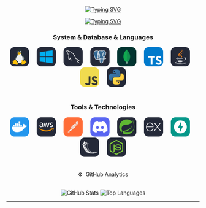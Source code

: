 
<div align="center">
 
[![Typing SVG](https://readme-typing-svg.demolab.com?font=Roboto&size=27&letterSpacing=3px&duration=1&pause=1&color=F7F7F7&center=true&vCenter=true&multiline=true&repeat=false&width=435&lines=I'm+Miguel+Mendoza)](https://git.io/typing-svg)
 
</div>


<div align="center">
 
[![Typing SVG](https://readme-typing-svg.demolab.com?font=Fira+Code&size=24&duration=2400&pause=2400&color=F7F7F7&center=true&width=435&lines=Student+in+Software;Backend+Specialty)](https://git.io/typing-svg)

</div>





<h3 align="center">System & Database & Languages</h3>
<div align="center">
  <img src="https://github.com/MigueMendz/MigueMendz/blob/migueDEV/images/Linux.svg" alt="Linux" width="50">
  <img width="12" />
  <img src="https://github.com/MigueMendz/MigueMendz/blob/migueDEV/images/Windows.svg" alt="Windows" width="50">
  <img width="12" />
  <img src="https://github.com/MigueMendz/MigueMendz/blob/migueDEV/images/MySQL.svg" alt="MySQL" width="50">
  <img width="12" />
  <img src="https://github.com/MigueMendz/MigueMendz/blob/migueDEV/images/PostgreSQL.svg" alt="PostgreSQL" width="50">
  <img width="12" />
  <img src="https://github.com/MigueMendz/MigueMendz/blob/migueDEV/images/MongoDB.svg" alt="MongoDB" width="50">
  <img width="12" />
  <img src="https://github.com/MigueMendz/MigueMendz/blob/migueDEV/images/TypeScript.svg" alt="TypeScript" width="50">
  <img width="12" />
  <img src="https://github.com/MigueMendz/MigueMendz/blob/migueDEV/images/Java.svg" alt="Java" width="50">
  <img width="12" />
  <img src="https://github.com/MigueMendz/MigueMendz/blob/migueDEV/images/JavaScript.svg" alt="JavaScript" width="50">
  <img width="12" />
  <img src="https://github.com/MigueMendz/MigueMendz/blob/migueDEV/images/Python.svg" alt="Python" width="50">
</div>

<br>

<h3 align="center">Tools & Technologies</h3>
<div align="center">
  <img src="https://github.com/MigueMendz/MigueMendz/blob/migueDEV/images/Docker.svg" alt="Docker" width="50">
  <img width="12" />
  <img src="https://github.com/MigueMendz/MigueMendz/blob/migueDEV/images/Aws.svg" alt="AWS" width="50">
  <img width="12" />
  <img src="https://github.com/MigueMendz/MigueMendz/blob/migueDEV/images/Postman.svg" alt="Postman" width="50">
  <img width="12" />
  <img src="https://github.com/MigueMendz/MigueMendz/blob/migueDEV/images/Discord.svg" alt="Discord" width="50">
  <img width="12" />
  <img src="https://github.com/MigueMendz/MigueMendz/blob/migueDEV/images/Spring.svg" alt="Spring" width="50">
  <img width="12" />
  <img src="https://github.com/MigueMendz/MigueMendz/blob/migueDEV/images/ExpressJS.svg" alt="ExpressJS" width="50">
  <img width="12" />
  <img src="https://github.com/MigueMendz/MigueMendz/blob/migueDEV/images/FastAPI.svg" alt="FastAPI" width="50">
  <img width="12" />
  <img src="https://github.com/MigueMendz/MigueMendz/blob/migueDEV/images/Flask.svg" alt="Flask" width="50">
  <img width="12" />
  <img src="https://github.com/MigueMendz/MigueMendz/blob/migueDEV/images/NodeJS.svg" alt="NodeJS" width="50">
</div>





<br>
<br>
<div align="center">
⚙️ &nbsp;GitHub Analytics
<p align='center'>
 <br>
<img height="180em" src="https://github-readme-stats.vercel.app/api?username=MigueMendz&show_icons=true&theme=github_dark" alt="GitHub Stats">
  <img height="180em" src="https://github-readme-stats.vercel.app/api/top-langs/?username=MigueMendz&layout=compact&langs_count=8&theme=github_dark" alt="Top Languages">
</p>
<hr>
 
</div>
